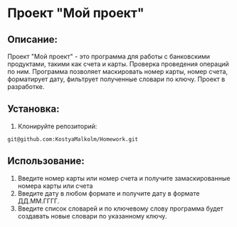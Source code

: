 # Проект "Мой проект"

## Описание:

Проект "Мой проект" - это программа для работы с банковскими продуктами, 
такими как счета и карты. Проверка проведения операций по ним.
Программа позволяет маскировать номер карты, номер счета, форматирует дату,
фильтрует полученные словари по ключу. Проект в разработке.

## Установка:

1. Клонируйте репозиторий:
```
git@github.com:KostyaMalkolm/Homework.git
```

## Использование:

1. Введите номер карты или номер счета и получите замаскированные номера карты или счета
2. Введите дату в любом формате и получите дату в формате ДД.ММ.ГГГГ.
3. Введите список словарей и по ключевому слову программа будет создавать новые словари по указанному ключу.

